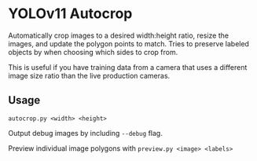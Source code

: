 # YOLOv11 Autocrop

Automatically crop images to a desired width:height ratio, resize the images,  and update the polygon points to match. Tries to preserve labeled objects by when choosing which sides to crop from.

This is useful if you have training data from a camera that uses a different image size ratio than the live production cameras.

## Usage

`autocrop.py <width> <height>`

Output debug images by including `--debug` flag.

Preview individual image polygons with `preview.py <image> <labels>`